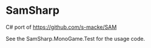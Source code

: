 # SamSharp
C# port of https://github.com/s-macke/SAM

See the SamSharp.MonoGame.Test for the usage code.
